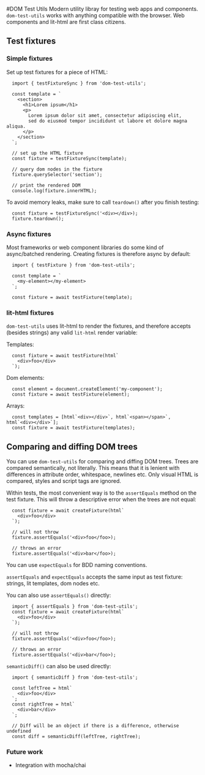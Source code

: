 #DOM Test Utils
Modern utility libray for testing web apps and components. `dom-test-utils` works with anything compatible with the browser. Web components and lit-html are first class citizens.

## Test fixtures

### Simple fixtures
Set up test fixtures for a piece of HTML:

```
  import { testFixtureSync } from 'dom-test-utils';

  const template = `
    <section>
      <h1>Lorem ipsum</h1>
      <p>
        Lorem ipsum dolor sit amet, consectetur adipiscing elit,
        sed do eiusmod tempor incididunt ut labore et dolore magna aliqua.
      </p>
    </section>
  `;

  // set up the HTML fixture
  const fixture = testFixtureSync(template);

  // query dom nodes in the fixture
  fixture.querySelector('section');

  // print the rendered DOM
  console.log(fixture.innerHTML);
```

To avoid memory leaks, make sure to call `teardown()` after you finish testing:

```
  const fixture = testFixtureSync('<div></div>);
  fixture.teardown();
```

### Async fixtures
Most frameworks or web component libraries do some kind of async/batched rendering. Creating fixtures is therefore async by default:

```
  import { testFixture } from 'dom-test-utils';

  const template = `
    <my-element></my-element>
  `;

  const fixture = await testFixture(template);
```

### lit-html fixtures
`dom-test-utils` uses lit-html to render the fixtures, and therefore accepts (besides strings) any valid `lit-html` render variable:

Templates:
```
  const fixture = await testFixture(html`
    <div>foo</div>
  `);
```

Dom elements:
```
  const element = document.createElement('my-component');
  const fixture = await testFixture(element);
```

Arrays:
```
  const templates = [html`<div></div>`, html`<span></span>`, html`<div></div>`];
  const fixture = await testFixture(templates);
```

## Comparing and diffing DOM trees

You can use `dom-test-utils` for comparing and diffing DOM trees. Trees are compared semantically, not literally. This means that it is lenient with differences in attribute order, whitespace, newlines etc. Only visual HTML is compared, styles and script tags are ignored.

Within tests, the most convenient way is to the `assertEquals` method on the test fixture. This will throw a descriptive error when the trees are not equal:

```
  const fixture = await createFixture(html`
    <div>foo</div>
  `);

  // will not throw
  fixture.assertEquals('<div>foo</foo>);

  // throws an error
  fixture.assertEquals('<div>bar</foo>);
```

You can use `expectEquals` for BDD naming conventions.

`assertEquals` and `expectEquals` accepts the same input as test fixture: strings, lit templates, dom nodes etc.

You can also use `assertEquals()` directly:

```
  import { assertEquals } from 'dom-test-utils';
  const fixture = await createFixture(html`
    <div>foo</div>
  `);

  // will not throw
  fixture.assertEquals('<div>foo</foo>);

  // throws an error
  fixture.assertEquals('<div>bar</foo>);
```


`semanticDiff()` can also be used directly:

```
  import { semanticDiff } from 'dom-test-utils';

  const leftTree = html`
    <div>foo</div>
  `;
  const rightTree = html`
    <div>bar</div>
  `;

  // Diff will be an object if there is a difference, otherwise undefined
  const diff = semanticDiff(leftTree, rightTree);

```

### Future work

* Integration with mocha/chai